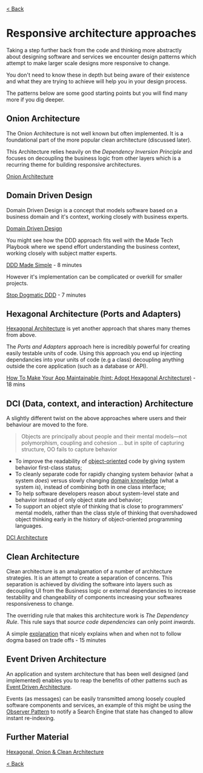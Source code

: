 [< Back](../introducing_the_principles.md)

# Responsive architecture approaches

Taking a step further back from the code and thinking more abstractly about designing software and services we encounter design patterns which attempt to make larger scale designs more responsive to change.

You don't need to know these in depth but being aware of their existence and what they are trying to achieve will help you in your design process.

The patterns below are some good starting points but you will find many more if you dig deeper.

##  Onion Architecture

The Onion Architecture is not well known but often implemented. It is a foundational part of the more popular clean architecture (discussed later).

This Architecture relies heavily on the _Dependency Inversion Principle_ and focuses on decoupling the business logic from other layers which is a recurring theme for building responsive architectures.

[Onion Architecture](https://jeffreypalermo.com/2008/07/the-onion-architecture-part-1/)

## Domain Driven Design

Domain Driven Design is a concept that models software based on a business domain and it's context, working closely with business experts.

[Domain Driven Design](https://en.wikipedia.org/wiki/Domain-driven_design)

You might see how the DDD approach fits well with the Made Tech Playbook where we spend effort understanding the business context, working closely with subject matter experts.

[DDD Made Simple](https://www.youtube.com/watch?v=H5--9pMmuK4) - 8 minutes

However it's implementation can be complicated or overkill for smaller projects.

[Stop Dogmatic DDD](https://www.youtube.com/watch?v=8XmXhXH_q90) - 7 minutes

## Hexagonal Architecture (Ports and Adapters)

[Hexagonal Architecture](https://en.wikipedia.org/wiki/Hexagonal_architecture_(software)) is yet another approach that shares many themes from above.

The _Ports and Adapters_ approach here is incredibly powerful for creating easily testable units of code. Using this approach you end up injecting dependancies into your units of code (e.g a class) decoupling anything outside the core application (such as a database or API).

[How To Make Your App Maintainable (hint: Adopt Hexagonal Architecture)](https://www.youtube.com/watch?v=92ZJcxJgmmE) - 18 mins

##  DCI (Data, context, and interaction)  Architecture

A slightly different twist on the above approaches where users and their behaviour are moved to the fore.

> Objects are principally about people and their mental models—not polymorphism, coupling and cohesion
>  ... but in spite of capturing structure, OO fails to capture behavior

-   To improve the readability of  [object-oriented](https://en.wikipedia.org/wiki/Object-oriented_programming "Object-oriented programming")  code by giving system behavior first-class status;
-   To cleanly separate code for rapidly changing system behavior (what a system  _does_) versus slowly changing  [domain knowledge](https://en.wikipedia.org/wiki/Domain_knowledge "Domain knowledge")  (what a system  _is_), instead of combining both in one class interface;
-   To help software developers reason about system-level state and behavior instead of only object state and behavior;
-   To support an object style of thinking that is close to programmers' mental models, rather than the class style of thinking that overshadowed object thinking early in the history of object-oriented programming languages.

[DCI Architecture](https://www.artima.com/articles/the-dci-architecture-a-new-vision-of-object-oriented-programming)

## Clean Architecture

Clean architecture is an amalgamation of a number of architecture strategies. It is an attempt to create a separation of concerns. This separation is achieved by dividing the software into layers such as decoupling UI from the Business logic or external dependancies to increase testability and changeability of components increasing your softwares responsiveness to change.

The overriding rule that makes this architecture work is _The Dependency Rule_. This rule says that _source code dependencies_ can only point _inwards_.

A simple [explanation](https://www.youtube.com/watch?v=Ys_W6MyWOCw) that nicely explains when and when not to follow dogma based on trade offs - 15 minutes

## Event Driven Architecture

An application and system architecture that has been well designed (and implemented) enables you to reap the benefits of other patterns such as [Event Driven Architecture](https://en.wikipedia.org/wiki/Event-driven_architecture).

Events (as messages) can be easily transmitted among loosely coupled software components and services, an example of this might be using the [Observer Pattern](https://refactoring.guru/design-patterns/observer/ruby/example) to notify a Search Engine that state has changed to allow instant re-indexing.

## Further Material

[Hexagonal, Onion & Clean Architecture](https://www.youtube.com/watch?v=JubdZIdLQ4M)

[< Back](../introducing_the_principles.md)
